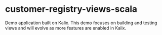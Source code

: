 # customer-registry-views-scala
Demo application built on Kalix. This demo focuses on building and testing views and will evolve as more features are enabled in Kalix.
